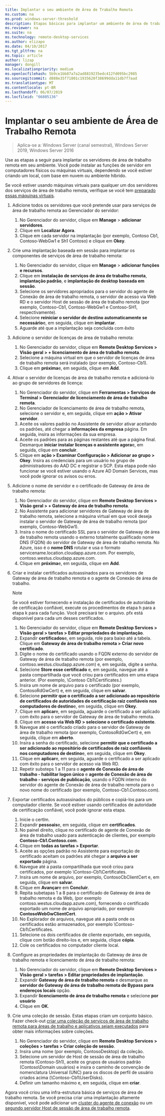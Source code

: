 ```yaml
---
title: Implantar o seu ambiente de Área de Trabalho Remota
ms.custom: na
ms.prod: windows-server-threshold
description: Etapas básicas para implantar um ambiente de área de trabalho remota.
ms.reviewer: na
ms.suite: na
ms.technology: remote-desktop-services
ms.author: elizapo
ms.date: 04/10/2017
ms.tgt_pltfrm: na
ms.topic: article
author: lizap
manager: dongill
ms.localizationpriority: medium
ms.openlocfilehash: 5b9ce1bb87a7a2ad8819235edc412fd095bc2985
ms.sourcegitcommit: d888e35f71801c1935620f38699dda11db7f7aad
ms.translationtype: MT
ms.contentlocale: pt-BR
ms.lasthandoff: 06/07/2019
ms.locfileid: "66805136"
---
```

# <a name="deploy-your-remote-desktop-environment"></a>Implantar o seu ambiente de Área de Trabalho Remota

>Aplica-se a: Windows Server (canal semestral), Windows Server 2019, Windows Server 2016

Use as etapas a seguir para implantar os servidores de área de trabalho remota em seu ambiente. Você pode instalar as funções de servidor em computadores físicos ou máquinas virtuais, dependendo se você estiver criando um local, com base em nuvem ou ambiente híbrido. 

Se você estiver usando máquinas virtuais para qualquer um dos servidores dos serviços de área de trabalho remota, verifique se você tem [preparado essas máquinas virtuais](rds-prepare-vms.md).
  
  
1.  Adicione todos os servidores que você pretende usar para serviços de área de trabalho remota ao Gerenciador do servidor:  
    1.  No Gerenciador do servidor, clique em **Manage** > **adicionar servidores**.  
    2.  Clique em **Localizar Agora**.  
    3.  Clique em cada servidor na implantação (por exemplo, Contoso Cb1, Contoso-WebGw1 e Sh1 Contoso) e clique em **Okey**.  
2.  Crie uma implantação baseada em sessão para implantar os componentes de serviços de área de trabalho remota:  
    1.  No Gerenciador do servidor, clique em **Manage** > **adicionar funções e recursos**.  
    2.  Clique em **instalação de serviços de área de trabalho remota**, **implantação padrão**, e **implantação de desktop baseada em sessão**.  
    3.  Selecione os servidores apropriados para o servidor do agente de Conexão de área de trabalho remota, o servidor de acesso via Web RD e o servidor Host de sessão de área de trabalho remota (por exemplo, Contoso-Cb1, Contoso-WebGw1 e Contoso-SH1, respectivamente).  
    4.  Selecione **reiniciar o servidor de destino automaticamente se necessário**e, em seguida, clique em **implantar**.  
    5.  Aguarde até que a implantação seja concluída com êxito  
3.  Adicione o servidor de licenças de área de trabalho remota:  
    1.  No Gerenciador do servidor, clique em **Remote Desktop Services > Visão geral > + licenciamento de área de trabalho remota**.  
    2.  Selecione a máquina virtual em que o servidor de licenças de área de trabalho remota será instalado (por exemplo, Contoso-Cb1).  
    3.  Clique em **próxima**e, em seguida, clique em **Add**.  
4.  Ativar o servidor de licenças de área de trabalho remota e adicioná-lo ao grupo de servidores de licença:  
    1.  No Gerenciador do servidor, clique em **Ferramentas > Serviços de Terminal > Gerenciador de licenciamento de área de trabalho remota**.  
    2.  No Gerenciador de licenciamento de área de trabalho remota, selecione o servidor e, em seguida, clique em **ação > Ativar servidor**.  
    3.  Aceite os valores padrão no Assistente de servidor ativar aceitando os padrões, até chegar a **informações da empresa** página. Em seguida, insira as informações da sua empresa.  
    4.  Aceite os padrões para as páginas restantes até que a página final. Desmarque **iniciar instalar licenças o assistente agora**e, em seguida, clique em **concluir**.  
    5.  Clique em **ação > Examinar Configuração > Adicionar ao grupo > Okey**. Insira as credenciais para um usuário no grupo de administradores do AAD DC e registrar o SCP. Esta etapa pode não funcionar se você estiver usando o Azure AD Domain Services, mas você pode ignorar os avisos ou erros.  
5.  Adicione o nome de servidor e o certificado de Gateway de área de trabalho remota:  
    1.  No Gerenciador do servidor, clique em **Remote Desktop Services > Visão geral > + Gateway de área de trabalho remota**.  
    2.  No Assistente para adicionar servidores de Gateway de área de trabalho remota, selecione a máquina virtual em que você deseja instalar o servidor de Gateway de área de trabalho remota (por exemplo, Contoso-WebGw1).  
    3.  Insira o nome do certificado SSL para o servidor de Gateway de área de trabalho remota usando o externo totalmente qualificado nome DNS (FQDN) do servidor de Gateway de área de trabalho remota. No Azure, isso é o **nome DNS** rotular e usa o formato servicename.location.cloudapp.azure.com. Por exemplo, contoso.westus.cloudapp.azure.com.  
    4.  Clique em **próxima**e, em seguida, clique em **Add**.
6.  Criar e instalar certificados autoassinados para os servidores de Gateway de área de trabalho remota e o agente de Conexão de área de trabalho.

       > [!NOTE]
       > Se você estiver fornecendo e instalação de certificados de autoridade de certificação confiável, execute os procedimentos de etapa h para a etapa k para cada função. Você precisará ter o arquivo. pfx está disponível para cada um desses certificados.
       
    1.  No Gerenciador do servidor, clique em **Remote Desktop Services > Visão geral > tarefas > Editar propriedades de implantação**.  
    2.  Expandir **certificados**e, em seguida, role para baixo até a tabela. Clique em **Gateway de área de trabalho remota > Criar novo certificado**.  
    3.  Digite o nome do certificado usando o FQDN externo do servidor de Gateway de área de trabalho remota (por exemplo, contoso.westus.cloudapp.azure.com) e, em seguida, digite a senha.  
    4.  Selecione **Store esse certificado** e, em seguida, navegue até a pasta compartilhada que você criou para certificados em uma etapa anterior. (Por exemplo, \Contoso Cb1\Certificates.)  
    5.  Insira um nome de arquivo para o certificado (por exemplo, ContosoRdGwCert) e, em seguida, clique em **salvar**.  
    6.  Selecione **permitir que o certificado a ser adicionado ao repositório de certificados de autoridades de certificação raiz confiáveis nos computadores de destino**e, em seguida, clique em **Okey**.  
    7.  Clique em **aplicar**e, em seguida, aguarde o certificado a ser aplicado com êxito para o servidor de Gateway de área de trabalho remota.  
    8.  Clique em **acesso via Web RD > selecione o certificado existente**.  
    9.  Navegue até o certificado criado para o servidor de Gateway de área de trabalho remota (por exemplo, ContosoRdGwCert) e, em seguida, clique em **aberto**.  
    10. Insira a senha do certificado, selecione **permitir que o certificado a ser adicionado ao repositório de certificados de raiz confiáveis nos computadores de destino**e, em seguida, clique em **Okey**.  
    11. Clique em **aplicar**e, em seguida, aguarde o certificado a ser aplicado com êxito para o servidor de acesso via Web RD.  
    12. Repetir substeps 1 a 11 para o **agente de Conexão de área de trabalho - habilitar logon único** e **agente de Conexão de área de trabalho - serviços de publicação**, usando o FQDN interno do servidor do agente de Conexão de área de trabalho remota para o novo nome do certificado (por exemplo, Contoso-Cb1.Contoso.com).  
7.  Exportar certificados autoassinados do públicos e copiá-los para um computador cliente. Se você estiver usando certificados de autoridade de certificação confiável, você pode ignorar esta etapa.  
    1.  Inicie o certlm.  
    2.  Expandir **pessoais**e, em seguida, clique em **certificados**.  
    3.  No painel direito, clique no certificado de agente de Conexão de área de trabalho usado para autenticação de clientes, por exemplo **Contoso-Cb1.Contoso.com**.  
    4.  Clique em **todas as tarefas > Exportar**.  
    5.  Aceite as opções padrão no Assistente para exportação de certificado aceitam os padrões até chegar a **arquivo a ser exportado** página.  
    6.  Navegue até a pasta compartilhada que você criou para certificados, por exemplo \Contoso-Cb1\Certificates.  
    7.  Insira um nome de arquivo, por exemplo, ContosoCbClientCert e, em seguida, clique em **salvar**.  
    8.  Clique em **Avançar**e em **Concluir**.  
    9.  Repita subetapas 1 a 8 para o certificado de Gateway de área de trabalho remota e da Web, (por exemplo contoso.westus.cloudapp.azure.com), fornecendo o certificado exportado um nome de arquivo apropriado, por exemplo **ContosoWebGwClientCert**.  
    10. No Explorador de arquivos, navegue até a pasta onde os certificados estão armazenados, por exemplo \Contoso-Cb1\Certificates.  
    11. Selecione os dois certificados de cliente exportado, em seguida, clique com botão direito-los e, em seguida, clique **cópia**.  
    12. Cole os certificados no computador cliente local.  
8.  Configure as propriedades de implantação do Gateway de área de trabalho remota e licenciamento de área de trabalho remota:  
    1.  No Gerenciador do servidor, clique em **Remote Desktop Services > Visão geral > tarefas > Editar propriedades de implantação**.  
    2.  Expandir **Gateway de área de trabalho remota** e desmarque as **servidor de Gateway de área de trabalho remota de Bypass para endereços locais** opção.  
    3.  Expandir **licenciamento de área de trabalho remota** e selecione **por usuário**  
    4.  Clique em **OK**.  
10. Crie uma coleção de sessão. Estas etapas criam um conjunto básico. Fazer check-out [criar uma coleção de serviços de área de trabalho remota para áreas de trabalho e aplicativos sejam executados](rds-create-collection.md) para obter mais informações sobre coleções.
 
    1.  No Gerenciador do servidor, clique em **Remote Desktop Services > coleções > tarefas > Criar coleção de sessão**.  
    2.  Insira uma nome (por exemplo, ContosoDesktop) da coleção.  
    3.  Selecione um servidor de Host de sessão de área de trabalho remota (Contoso-Sh1), aceite os grupos de usuários padrão (Contoso\Domain usuários) e insira o caminho de convenção de nomenclatura Universal (UNC) para os discos de perfil de usuário criados acima (\Contoso-Cb1\UserDisks).  
    4.  Definir um tamanho máximo e, em seguida, clique em **criar**.  
  

Agora você criou uma infra-estrutura básica de serviços de área de trabalho remota. Se você precisa criar uma implantação altamente disponível, você pode adicionar um [cluster do agente de conexão](rds-connection-broker-cluster.md) ou um [segundo servidor Host de sessão de área de trabalho remota](rds-scale-rdsh-farm.md).

